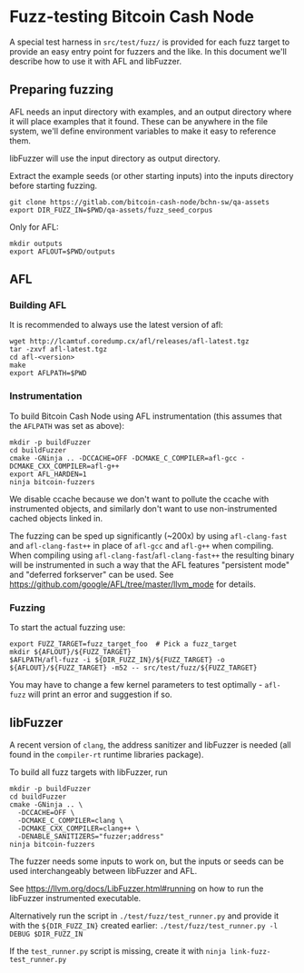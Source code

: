 Fuzz-testing Bitcoin Cash Node
==============================

A special test harness in `src/test/fuzz/` is provided for each fuzz target to
provide an easy entry point for fuzzers and the like. In this document we'll
describe how to use it with AFL and libFuzzer.

## Preparing fuzzing

AFL needs an input directory with examples, and an output directory where it
will place examples that it found. These can be anywhere in the file system,
we'll define environment variables to make it easy to reference them.

libFuzzer will use the input directory as output directory.

Extract the example seeds (or other starting inputs) into the inputs
directory before starting fuzzing.

```
git clone https://gitlab.com/bitcoin-cash-node/bchn-sw/qa-assets
export DIR_FUZZ_IN=$PWD/qa-assets/fuzz_seed_corpus
```

Only for AFL:

```
mkdir outputs
export AFLOUT=$PWD/outputs
```

## AFL

### Building AFL

It is recommended to always use the latest version of afl:
```
wget http://lcamtuf.coredump.cx/afl/releases/afl-latest.tgz
tar -zxvf afl-latest.tgz
cd afl-<version>
make
export AFLPATH=$PWD
```

### Instrumentation

To build Bitcoin Cash Node using AFL instrumentation (this assumes that the
`AFLPATH` was set as above):
```
mkdir -p buildFuzzer
cd buildFuzzer
cmake -GNinja .. -DCCACHE=OFF -DCMAKE_C_COMPILER=afl-gcc -DCMAKE_CXX_COMPILER=afl-g++
export AFL_HARDEN=1
ninja bitcoin-fuzzers
```

We disable ccache because we don't want to pollute the ccache with instrumented
objects, and similarly don't want to use non-instrumented cached objects linked
in.

The fuzzing can be sped up significantly (~200x) by using `afl-clang-fast` and
`afl-clang-fast++` in place of `afl-gcc` and `afl-g++` when compiling. When
compiling using `afl-clang-fast`/`afl-clang-fast++` the resulting
binary will be instrumented in such a way that the AFL features "persistent
mode" and "deferred forkserver" can be used.
See <https://github.com/google/AFL/tree/master/llvm_mode> for details.

### Fuzzing

To start the actual fuzzing use:

```
export FUZZ_TARGET=fuzz_target_foo  # Pick a fuzz_target
mkdir ${AFLOUT}/${FUZZ_TARGET}
$AFLPATH/afl-fuzz -i ${DIR_FUZZ_IN}/${FUZZ_TARGET} -o ${AFLOUT}/${FUZZ_TARGET} -m52 -- src/test/fuzz/${FUZZ_TARGET}
```

You may have to change a few kernel parameters to test optimally - `afl-fuzz`
will print an error and suggestion if so.

## libFuzzer

A recent version of `clang`, the address sanitizer and libFuzzer is needed (all
found in the `compiler-rt` runtime libraries package).

To build all fuzz targets with libFuzzer, run

```
mkdir -p buildFuzzer
cd buildFuzzer
cmake -GNinja .. \
  -DCCACHE=OFF \
  -DCMAKE_C_COMPILER=clang \
  -DCMAKE_CXX_COMPILER=clang++ \
  -DENABLE_SANITIZERS="fuzzer;address"
ninja bitcoin-fuzzers
```

The fuzzer needs some inputs to work on, but the inputs or seeds can be used
interchangeably between libFuzzer and AFL.

See <https://llvm.org/docs/LibFuzzer.html#running> on how to run the libFuzzer
instrumented executable.

Alternatively run the script in `./test/fuzz/test_runner.py` and provide it
with the `${DIR_FUZZ_IN}` created earlier:
`./test/fuzz/test_runner.py -l DEBUG $DIR_FUZZ_IN`

If the `test_runner.py` script is missing, create it with
`ninja link-fuzz-test_runner.py`
